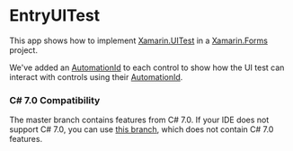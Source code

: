 # EntryUITest

This app shows how to implement [Xamarin.UITest](https://docs.microsoft.com/appcenter/test-cloud/uitest?WT.mc_id=entryuitest-github-bramin) in a [Xamarin.Forms](https://docs.microsoft.com/xamarin/xamarin-forms?WT.mc_id=entryuitest-github-bramin) project.

We've added an [AutomationId](https://docs.microsoft.com/dotnet/api/xamarin.forms.element.automationid?view=xamarin-forms&WT.mc_id=entryuitest-github-bramin) to each control to show how the UI test can interact with controls using their [AutomationId](https://docs.microsoft.com/dotnet/api/xamarin.forms.element.automationid?view=xamarin-forms&WT.mc_id=entryuitest-github-bramin).

### C# 7.0 Compatibility
The master branch contains features from C# 7.0. If your IDE does not support C# 7.0, you can use [this branch](https://github.com/brminnick/EntryUITest/tree/Remove-C%237), which does not contain C# 7.0 features.
